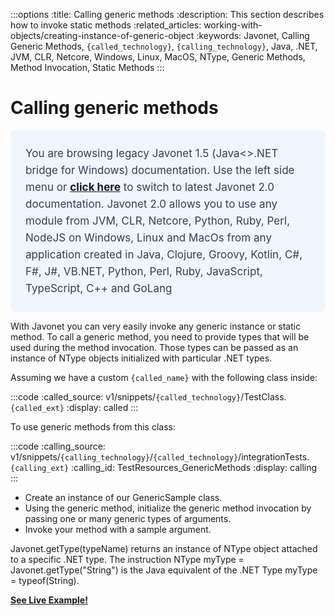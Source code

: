 :::options
:title: Calling generic methods
:description: This section describes how to invoke static methods
:related_articles: working-with-objects/creating-instance-of-generic-object
:keywords: Javonet, Calling Generic Methods, `{called_technology}`, `{calling_technology}`, Java, .NET, JVM, CLR, Netcore, Windows, Linux, MacOS, NType, Generic Methods, Method Invocation, Static Methods
:::

# Calling generic methods
<div style="padding: 24px; background: #F0F5FF; border-radius: 8px; flex-direction: column; justify-content: flex-start; align-items: flex-start; gap: 10px; display: flex">
  <div style="justify-content: flex-start; align-items: center; gap: 24px; display: inline-flex">
    <div style="color: #353D5A; font-size: 17px; font-weight: 400; line-height: 27px; letter-spacing: 0.03px; word-wrap: break-word">
You are browsing legacy Javonet 1.5 (Java<>.NET bridge for Windows) documentation. Use the left side menu or <a style="font-weight: bold; text-decoration: underline;" href="/guides/v2/getting-started/about-javonet">click here</a> to switch to latest Javonet 2.0 documentation. Javonet 2.0 allows you to use any module from
JVM, CLR, Netcore, Python, Ruby, Perl, NodeJS on Windows, Linux and MacOs
from any application created in Java, Clojure, Groovy, Kotlin, C#, F#, J#, VB.NET, Python, Perl, Ruby, JavaScript, TypeScript, C++ and GoLang
    </div>
  </div>
</div>
  
With Javonet you can very easily invoke any generic instance or static method. To call a generic method, you need to provide types that will be used during the method invocation. Those types can be passed as an instance of NType objects initialized with particular .NET types.  
  
Assuming we have a custom `{called_name}` with the following class inside:

:::code 
:called_source: v1/snippets/`{called_technology}`/TestClass.`{called_ext}`
:display: called
:::

To use generic methods from this class:

:::code 
:calling_source: v1/snippets/`{calling_technology}`/`{called_technology}`/integrationTests.`{calling_ext}`
:calling_id: TestResources_GenericMethods
:display: calling
:::
  
- Create an instance of our GenericSample class.
- Using the generic method, initialize the generic method invocation by passing one or many generic types of arguments.
- Invoke your method with a sample argument.  
  
Javonet.getType(typeName) returns an instance of NType object attached to a specific .NET type. The instruction NType myType = Javonet.getType("String") is the Java equivalent of the .NET Type myType = typeof(String).  
  
[**See Live Example!**](http://lab.javonet.com/e/3)
